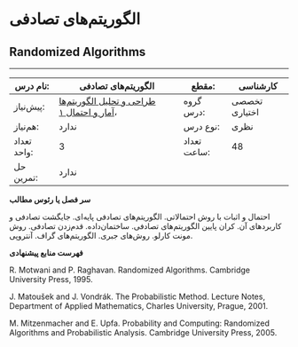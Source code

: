 # الگوریتم‌های تصادفی
## Randomized Algorithms
_______________________________________________________________________________
| نام درس:    | الگوریتم‌های تصادفی                                                                                                                            | مقطع:       | کارشناسی      |
| ----------- | ---------------------------------------------------------------------------------------------------------------------------------------------- | ----------- | ------------- |
| پیش‌نیاز:   | [طراحی و تحلیل الگوریتم‌ها](../mandatory/Design-and-Analysis-of-Algorithms.md) ،[آمار و احتمال ۱](../elective/Probability-and-Statistics-I.md) | گروه درس:   | تخصصی اختیاری |
| هم‌نیاز:    | ندارد                                                                                                                                          | نوع درس:    | نظری          |
| تعداد واحد: | 3                                                                                                                                              | تعداد ساعت: | 48            |
| حل تمرین:   |  ندارد                                                                                                                                         |             |               |

**سر فصل یا رئوس مطالب**

احتمال و اثبات با روش احتمالاتی. الگوریتم‌های تصادفی پایه‌ای. جایگشت تصادفی و کاربردهای‌ آن. کران پایین الگوریتم‌های تصادفی. ساختمان‌داده. قدم‌زدن تصادفی. روش مونت کارلو. روش‌های جبری. الگوریتم‌های گراف. آنتروپی.

**فهرست منابع پیشنهادی**

R. Motwani and P. Raghavan. Randomized Algorithms. Cambridge University Press, 1995.

J. Matoušek and J. Vondrák. The Probabilistic Method. Lecture Notes, Department of Applied Mathematics, Charles University, Prague, 2001.

M. Mitzenmacher and E. Upfa. Probability and Computing: Randomized Algorithms and Probabilistic Analysis. Cambridge University Press, 2005.
